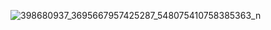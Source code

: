 ![398680937_3695667957425287_548075410758385363_n](https://github.com/dash4k/dash4k/assets/133938416/6ef7e512-b71d-4ebc-bb2a-405b91c75f56)

<!--
**dash4k/dash4k** is a ✨ _special_ ✨ repository because its `README.md` (this file) appears on your GitHub profile.

Here are some ideas to get you started:

- 🔭 I’m currently working on ...
- 🌱 I’m currently learning ...
- 👯 I’m looking to collaborate on ...
- 🤔 I’m looking for help with ...
- 💬 Ask me about ...
- 📫 How to reach me: ...
- 😄 Pronouns: ...
- ⚡ Fun fact: ...
-->
